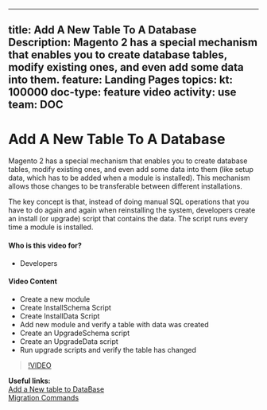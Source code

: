 
---
title: Add A New Table To A Database
Description: Magento 2 has a special mechanism that enables you to create database tables, modify existing ones, and even add some data into them.
feature: Landing Pages
topics:
kt: 100000
doc-type: feature video
activity: use
team: DOC
---
# Add A New Table To A Database

Magento 2 has a special mechanism that enables you to create database tables, modify existing ones, and even add some data into them (like setup data, which has to be added when a module is installed). This mechanism allows those changes to be transferable between different installations.

The key concept is that, instead of doing manual SQL operations that you have to do again and again when reinstalling the system, developers create an install (or upgrade) script that contains the data. The script runs every time a module is installed.

#### Who is this video for?
* Developers

#### Video Content
* Create a new module
* Create InstallSchema Script
* Create InstallData Script
* Add new module and verify a table with data was created
* Create an UpgradeSchema script
* Create an UpgradeData script
* Run upgrade scripts and verify the table has changed

>[!VIDEO](https://video.tv.adobe.com/v/35791)

**Useful links:**
<br/>
[Add a New table to DataBase](https://devdocs.magento.com/videos/fundamentals/add-a-new-table-to-database/)
<br/>
[Migration Commands](https://devdocs.magento.com/guides/v2.4/extension-dev-guide/declarative-schema/migration-commands.html)
